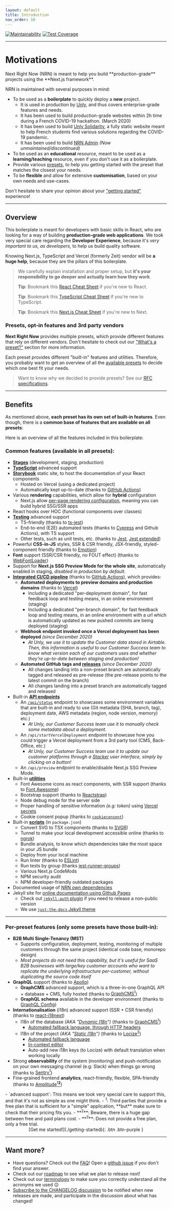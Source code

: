```yaml
---
layout: default
title: Introduction
nav_order: 10
---
```


[![Maintainability](https://api.codeclimate.com/v1/badges/3f3f2c0a4106abcb9a1d/maintainability)](https://codeclimate.com/github/UnlyEd/next-right-now/maintainability)
[![Test Coverage](https://api.codeclimate.com/v1/badges/3f3f2c0a4106abcb9a1d/test_coverage)](https://codeclimate.com/github/UnlyEd/next-right-now/test_coverage)

---

# Motivations

<div class="code-example" markdown="1">
Next Right Now (NRN) is meant to help you build **production-grade** projects using the **Next.js framework**.

NRN is maintained with several purposes in mind:

- To be used as a **boilerplate** to quickly deploy a **new** project.
    - It is used in production by [Unly](http://unly.org/), and thus covers enterprise-grade features and needs.
    - It has been used to build production-grade websites within 2h time during a French COVID-19 hackathon. (March 2020)
    - It has been used to build [Unly Solidarity](https://solidarity.unly.org/en), a fully static website meant to help French students find various solutions
      regarding the COVID-19 pandemic.
    - It has been used to build [NRN Admin](https://github.com/UnlyEd/next-right-now-admin) _(Now unmaintained/discontinued)_
- To be used as an **educational** resource, meant to be used as a **learning/teaching** resource, even if you don't use it as a boilerplate.
- Provide various [presets](./concepts/presets), to help you getting started with the preset that matches the closest your needs.
- To be **flexible** and allow for extensive **customisation**, based on your own needs and use-cases.

Don't hesitate to share your opinion about your ["getting started"](https://github.com/UnlyEd/next-right-now/issues/14) experience!
</div>

---

## Overview

This boilerplate is meant for developers with basic skills in React, who are looking for a way of building **production-grade web applications**. We took very
special care regarding the **Developer Experience**, because it's _very important to us, as developers,_ to help us build quality software.

Knowing Next.js, TypeScript and Vercel (formerly Zeit) vendor will be **a huge help**, because they are the pillars of this boilerplate.

> We carefully explain installation and proper setup, but **it's your responsibility to go deeper and actually learn how they work**.
>
> **Tip**: Bookmark this [React Cheat Sheet](https://devhints.io/react) if you're new to React.
>
> **Tip**: Bookmark this [TypeScript Cheat Sheet](https://react-typescript-cheatsheet.netlify.app/docs/basic/setup) if you're new to TypeScript.
>
> **Tip**: Bookmark this [Next.js Cheat Sheet](https://www.saltycrane.com/cheat-sheets/typescript/next.js/latest/) if you're new to Next.

### Presets, opt-in features and 3rd party vendors

**Next Right Now** provides multiple presets, which provide different features that rely on different vendors. Don't hesitate to check out
our ["What's a preset?"](./concepts/presets) section for more information.

Each preset provides different "built-in" features and utilities. Therefore, you probably want to get an overview of all
the [available presets](./available-presets) to decide which one best fit your needs.

> Want to know why we decided to provide presets? See our [RFC specifications](https://github.com/UnlyEd/next-right-now/issues/18).

---

## Benefits

As mentioned above, **each preset has its own set of built-in features**. Even though, there is a **common base of features that are available on all presets**:

Here is an overview of all the features included in this boilerplate:

### Common features (available in all presets):

- **[Stages](./concepts/env-and-stages)** (development, staging, production)
- **[TypeScript](./reference/typescript)** advanced support
- **[Storybook](./guides/storybook/)** static site, to host the documentation of your React components
    - Hosted on Vercel (using a dedicated project)
    - Automatically kept up-to-date (thanks to [GitHub Actions](https://github.com/features/actions))
- Various **rendering** capabilities, which allow for **hybrid** configuration
    - Next.js allow [per-page rendering configuration](https://nextjs.org/docs/basic-features/pages#pre-rendering), meaning you can build hybrid SSG/SSR apps
- React hooks over HOC (functional components over classes)
- **[Testing](./guides/testing)** advanced support
    - TS-friendly (thanks to [ts-jest](https://github.com/kulshekhar/ts-jest))
    - End-to-end (E2E) automated tests (thanks to [Cypress](https://www.cypress.io/) and Github Actions), with TS support
    - Other tests, such as unit tests, etc. (thanks to [Jest](https://jestjs.io/), [Jest extended](https://github.com/jest-community/jest-extended))
- Powerful **CSS-in-JS** styles, SSR & CSR friendly, JSX-friendly, styled-component friendly (thanks to [Emotion](https://github.com/emotion-js/emotion))
- **Font** support (SSR/CSR friendly, no FOUT effect) (thanks to [WebFontLoader](https://github.com/typekit/webfontloader))
- Support for **Next.js SSG Preview Mode for the whole site**, automatically enabled in staging, _disabled in production by default_.
- **[Integrated CI/CD pipeline](./guides/ci-cd)** (thanks to [GitHub Actions](https://github.com/features/actions)), which provides:
    - **Automated deployments to preview domains and production domains** (thanks to [Vercel](https://vercel.com/))
        - Including a dedicated "per-deployment domain", for fast feedback loop and testing means, in an online environment (staging)
        - Including a dedicated "per-branch domain", for fast feedback loop and testing means, in an online environment with a url which is automatically updated as
        new pushed commits are being deployed (staging)
    - **Webhook endpoint invoked once a Vercel deployment has been deployed** _(since December 2020)_
        - _At Unly, we use it to update the Customer data stored in Airtable.
          Then, this information is useful to our Customer Success team to know what version each of our customers uses and whether they're up-to-date between staging and production!_
    - **Automated GitHub tags and [releases](https://github.com/UnlyEd/next-right-now/releases)** _(since December 2020)_
        - All changes landing into a non-preset branch are automatically tagged and released as pre-release (the pre-release points to the latest commit on the branch)
        - All changes landing into a preset branch are automatically tagged and released
- Built-in **[API endpoints](./guides/api-endpoints)**
    - An [`/api/status`](https://nrn-v2-mst-aptd-at-lcz-sty-c1.vercel.app/api/status) endpoint to showcases some environment variables that are built-in and ready to use (Git metadata (SHA, branch, tag), deployment date, AWS metadata (region, node version, memory) etc.)
        - _At Unly, our Customer Success team use it to manually check some metadata about a deployment._
    - An `/api/startVercelDeployment` endpoint to showcase how you could trigger a Vercel deployment from a 3rd party tool (CMS, Back-Office, etc.)
        - _At Unly, our Customer Success team use it to update our customer platforms through a [Stacker](https://stacker.app/?ref=nrn) user interface, simply by clicking on a button!_
    - An `/api/preview` endpoint to enable/disable Next.js SSG Preview Mode.
- Built-in **[utilities](./guides/scripts-and-utilities/#utilities)**
    - Font Awesome icons as react components, with SSR support (thanks to [Font Awesome](https://github.com/FortAwesome/react-fontawesome))
    - Bootstrap support (thanks to [Reactstrap](https://reactstrap.github.io/))
    - Node debug mode for the server side
    - Proper handling of sensitive information _(e.g: token)_ using [Vercel secrets](https://vercel.com/docs/v2/serverless-functions/env-and-secrets)
    - Cookie consent popup (thanks to [`cookieconsent`](https://www.npmjs.com/package/cookieconsent))
- Built-in **[scripts](./guides/scripts-and-utilities/#scripts)** (in `package.json`)
    - Convert SVG to TSX components (thanks to [SVGR](https://github.com/gregberge/svgr))
    - Tunnel to make your local development accessible online (thanks to [ngrok](https://ngrok.com/))
    - Bundle analysis, to know which dependencies take the most space in your JS bundle
    - Deploy from your local machine
    - Run linter (thanks to [ESLint](https://eslint.org/))
    - Run tests by group (thanks [jest-runner-groups](https://www.npmjs.com/package/jest-runner-groups))
    - Various Next.js CodeMods
    - NPM security audit
    - NPM developer-friendly outdated packages
- Documented usage of [NRN own dependencies](./reference/dependencies)
- Jekyll site for [online documentation using Github Pages](https://help.github.com/en/github/working-with-github-pages/about-github-pages-and-jekyll)
    - Check out [`jekyll-auth` plugin](https://github.com/benbalter/jekyll-auth) if you need to release a non-public version
    - We use [`just-the-docs` Jekyll theme](https://github.com/pmarsceill/just-the-docs)

---

### Per-preset features (only some presets have those built-in):

- **B2B Multi Single-Tenancy (MST)**
    - Supports configuration, deployment, testing, monitoring of multiple customers through the same project (identical code base, monorepo design)
    - _Most projects do not need this capability, but it's useful for SaaS B2B businesses with large/key customer accounts who want to replicate the underlying
      infrastructure per-customer, without duplicating the source code itself_
- **GraphQL** support (thanks to [Apollo](https://github.com/apollographql/apollo-client))
    - **GraphCMS** advanced support, which is a three-in-one GraphQL API + database + CMS, fully hosted (thanks
      to [GraphCMS<sup>1</sup>](https://graphcms.com/?ref=unly-nrn))
    - **GraphQL schema** available in the developer environment (thanks to [GraphQL Config](https://github.com/kamilkisiela/graphql-config))
- **Internationalisation** (i18n) advanced support (SSR + CSR friendly) (thanks to [react-i18next](https://react.i18next.com/))
    - I18n of the database _(AKA "[Dynamic I18n](https://unlyed.github.io/next-right-now/concepts/i18n.html#a-few-words-on-dynamic-i18n)")_ (thanks to [GraphCMS<sup>1</sup>](https://graphcms.com/?ref=unly-nrn))
        - [Automated fallback language, through HTTP headers](https://graphcms.com/features/content-localization/?ref=unly-nrn)
    - I18n of the project _(AKA "[Static I18n](https://unlyed.github.io/next-right-now/concepts/i18n.html#a-few-words-on-static-i18n)")_ (thanks to [Locize<sup>3</sup>](https://locize.com/?lng=en))
        - [Automated fallback language](https://www.i18next.com/principles/fallback)
        - [In-context editor](https://docs.locize.com/more/incontext-editor)
        - Auto-add new i18n keys (to Locize) with default translation when working locally
- Strong **observability** of the system (monitoring) and push-notification on your own messaging channel (e.g: Slack) when things go wrong (thanks
  to [Sentry<sup>1</sup>](https://sentry.io/))
- Fine-grained frontend **analytics**, react-friendly, flexible, SPA-friendly (thanks to [Amplitude<sup>1</sup>**<sup>2</sup>**](https://amplitude.com/))

<div class="code-example" markdown="1">
- `advanced support`: This means we took very special care to support this, and that it's not as simple as one might think.
- <sup>1</sup>: Third parties that provide a free plan that is sufficient for a "simple" application, **but** make sure to check that their pricing fits you.
- **<sup>2</sup>**: Beware, there is a huge gap between free and paid plans cost.
- **<sup>3</sup>**: Does not provide a free plan, only a free trial.
</div>

<div class="fs-8" markdown="1" style="text-align: center">
[Get me started!](./getting-started){: .btn .btn-purple }
</div>

---

## Want more?

- Have questions? Check out the [FAQ](./faq)! Open a [github issue](https://github.com/UnlyEd/next-right-now/issues?q=is%3Aissue+is%3Aopen+sort%3Aupdated-desc)
  if you don't find your answer.
- Check out our [roadmap](./roadmap) to see what we plan to release next!
- Check out our [terminology](./reference/terminology) to make sure you correctly understand all the acronyms we used :wink:
- [Subscribe to the CHANGELOG discussion](https://github.com/UnlyEd/next-right-now/discussions/166) to be notified when new releases are made, and participate in the
  discussion about what has changed!
